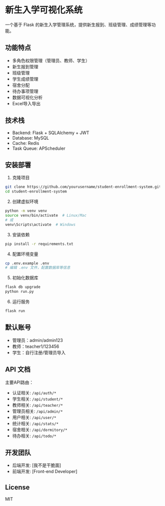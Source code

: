 # 新生入学可视化系统

一个基于 Flask 的新生入学管理系统，提供新生报到、班级管理、成绩管理等功能。

## 功能特点

- 多角色权限管理（管理员、教师、学生）
- 新生报到管理
- 班级管理
- 学生成绩管理
- 宿舍分配
- 待办事项管理
- 数据可视化分析
- Excel导入导出

## 技术栈

- Backend: Flask + SQLAlchemy + JWT
- Database: MySQL
- Cache: Redis
- Task Queue: APScheduler

## 安装部署

1. 克隆项目
```bash
git clone https://github.com/yourusername/student-enrollment-system.git
cd student-enrollment-system
```

2. 创建虚拟环境
```bash
python -m venv venv
source venv/bin/activate  # Linux/Mac
# 或
venv\Scripts\activate  # Windows
```

3. 安装依赖
```bash
pip install -r requirements.txt
```

4. 配置环境变量
```bash
cp .env.example .env
# 编辑 .env 文件，配置数据库等信息
```

5. 初始化数据库
```bash
flask db upgrade
python run.py
```

6. 运行服务
```bash
flask run
```

## 默认账号

- 管理员：admin/admin123
- 教师：teacher1/123456
- 学生：自行注册/管理员导入

## API 文档

主要API路由：

- 认证相关: `/api/auth/*`
- 学生相关: `/api/student/*`
- 教师相关: `/api/teacher/*`
- 管理员相关: `/api/admin/*`
- 用户相关: `/api/user/*`
- 统计相关: `/api/stats/*`
- 宿舍相关: `/api/dormitory/*`
- 待办相关: `/api/todo/*`

## 开发团队

- 后端开发: [我不是干脆面]
- 前端开发: [Front-end Developer]

## License

MIT 